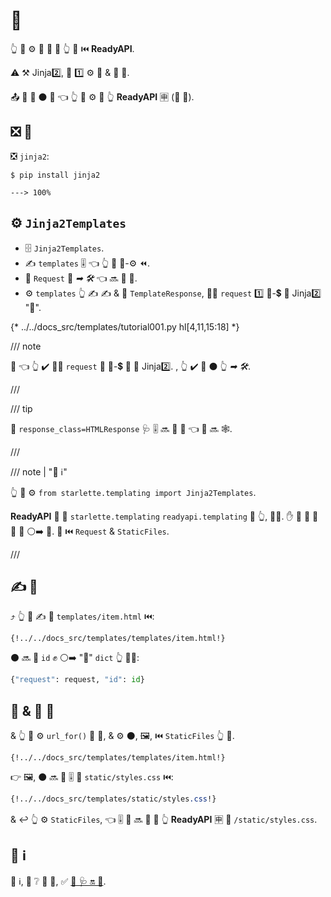 # 📄

👆 💪 ⚙️ 🙆 📄 🚒 👆 💚 ⏮️ **ReadyAPI**.

⚠ ⚒ Jinja2️⃣, 🎏 1️⃣ ⚙️ 🏺 &amp; 🎏 🧰.

📤 🚙 🔗 ⚫️ 💪 👈 👆 💪 ⚙️ 🔗 👆 **ReadyAPI** 🈸 (🚚 💃).

## ❎ 🔗

❎ `jinja2`:

<div class="termy">

```console
$ pip install jinja2

---> 100%
```

</div>

## ⚙️ `Jinja2Templates`

* 🗄 `Jinja2Templates`.
* ✍ `templates` 🎚 👈 👆 💪 🏤-⚙️ ⏪.
* 📣 `Request` 🔢 *➡ 🛠️* 👈 🔜 📨 📄.
* ⚙️ `templates` 👆 ✍ ✍ &amp; 📨 `TemplateResponse`, 🚶‍♀️ `request` 1️⃣ 🔑-💲 👫 Jinja2️⃣ "🔑".

{* ../../docs_src/templates/tutorial001.py hl[4,11,15:18] *}

/// note

👀 👈 👆 ✔️ 🚶‍♀️ `request` 🍕 🔑-💲 👫 🔑 Jinja2️⃣. , 👆 ✔️ 📣 ⚫️ 👆 *➡ 🛠️*.

///

/// tip

📣 `response_class=HTMLResponse` 🩺 🎚 🔜 💪 💭 👈 📨 🔜 🕸.

///

/// note | "📡 ℹ"

👆 💪 ⚙️ `from starlette.templating import Jinja2Templates`.

**ReadyAPI** 🚚 🎏 `starlette.templating` `readyapi.templating` 🏪 👆, 👩‍💻. ✋️ 🌅 💪 📨 👟 🔗 ⚪️➡️ 💃. 🎏 ⏮️ `Request` &amp; `StaticFiles`.

///

## ✍ 📄

⤴️ 👆 💪 ✍ 📄 `templates/item.html` ⏮️:

```jinja hl_lines="7"
{!../../docs_src/templates/templates/item.html!}
```

⚫️ 🔜 🎦 `id` ✊ ⚪️➡️ "🔑" `dict` 👆 🚶‍♀️:

```Python
{"request": request, "id": id}
```

## 📄 &amp; 🎻 📁

&amp; 👆 💪 ⚙️ `url_for()` 🔘 📄, &amp; ⚙️ ⚫️, 🖼, ⏮️ `StaticFiles` 👆 📌.

```jinja hl_lines="4"
{!../../docs_src/templates/templates/item.html!}
```

👉 🖼, ⚫️ 🔜 🔗 🎚 📁 `static/styles.css` ⏮️:

```CSS hl_lines="4"
{!../../docs_src/templates/static/styles.css!}
```

&amp; ↩️ 👆 ⚙️ `StaticFiles`, 👈 🎚 📁 🔜 🍦 🔁 👆 **ReadyAPI** 🈸 📛 `/static/styles.css`.

## 🌅 ℹ

🌅 ℹ, 🔌 ❔ 💯 📄, ✅ <a href="https://www.starlette.io/templates/" class="external-link" target="_blank">💃 🩺 🔛 📄</a>.
